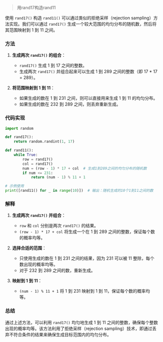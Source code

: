 > 用rand17构造rand11


使用 `rand17()` 构造 `rand11()` 可以通过类似的拒绝采样（rejection sampling）方法实现。我们可以通过 `rand17()` 生成一个较大范围的均匀分布的随机数，然后将其范围映射到 1 到 11 之间。

### 方法

1. **生成两次 `rand17()` 的组合**：
   - `rand17()` 生成 1 到 17 之间的整数。
   - 生成两次 `rand17()` 并组合起来可以生成 1 到 289 之间的整数（即 17 * 17 = 289）。

2. **将范围映射到 1 到 11**：
   - 如果生成的数在 1 到 231 之间，则可以直接用来生成 1 到 11 的均匀分布。
   - 如果生成的数在 232 到 289 之间，则丢弃重新生成。

### 代码实现

```python
import random

def rand17():
    return random.randint(1, 17)

def rand11():
    while True:
        row = rand17()
        col = rand17()
        num = (row - 1) * 17 + col  # 生成1到289之间的均匀分布的随机数
        if num <= 231:
            return (num - 1) % 11 + 1

# 示例使用
print([rand11() for _ in range(10)])  # 输出：随机生成的10个1到11之间的数
```

### 解释

1. **生成两次 `rand17()` 并组合**：
   - `row` 和 `col` 分别是两次 `rand17()` 的结果。
   - `(row - 1) * 17 + col` 将生成一个在 1 到 289 之间的整数，保证每个数的概率均等。

2. **选择合适的范围**：
   - 只使用生成的数在 1 到 231 之间的结果，因为 231 可以被 11 整除，每个数出现的概率均等。
   - 对于 232 到 289 之间的数，重新生成。

3. **映射到 1 到 11**：
   - `(num - 1) % 11 + 1` 将 1 到 231 映射到 1 到 11，保证每个数的概率均等。

### 总结

通过上述方法，可以利用 `rand17()` 均匀地生成 1 到 11 之间的整数，确保每个整数出现的概率均等。该方法利用了拒绝采样（rejection sampling）技术，即通过丢弃不符合条件的结果来确保生成目标范围内的均匀分布。